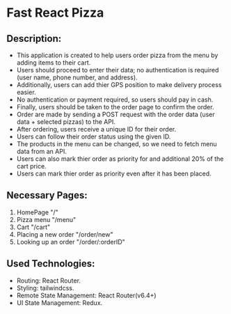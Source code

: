# Fast React Pizza

## Description:
- This application is created to help users order pizza from the menu by adding items to their cart.
- Users should proceed to enter their data; no authentication is required (user name, phone number, and address).
- Additionally, users can add thier GPS position to make delivery process easier.
- No authentication or payment required, so users should pay in cash.
- Finally, users should be taken to the order page to confirm the order.
- Order are made by sending a POST request with the order data (user data + selected pizzas) to the API.
- After ordering, users receive a unique ID for their order.
- Users can follow their order status using the given ID.
- The products in the menu can be changed, so we need to fetch menu data from an API.
- Users can also mark thier order as priority for and additional 20% of the cart price.
- Users can mark thier order as priority even after it has been placed.

## Necessary Pages:
1. HomePage "/"
2. Pizza menu "/menu"
3. Cart "/cart"
4. Placing a new order "/order/new"
5. Looking up an order "/order/:orderID"

## Used Technologies:
- Routing: React Router.
- Styling: tailwindcss.
- Remote State Management: React Router(v6.4+)
- UI State Management: Redux.



